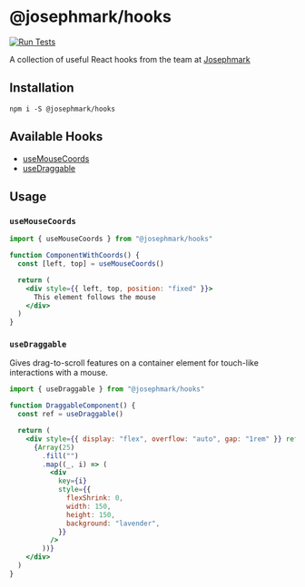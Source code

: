 # @josephmark/hooks

[![Run Tests](https://github.com/whoisjosephmark/hooks/actions/workflows/test.yml/badge.svg)](https://github.com/whoisjosephmark/hooks/actions/workflows/test.yml)

A collection of useful React hooks from the team at [Josephmark](https://josephmark.studio)

## Installation

`npm i -S @josephmark/hooks`

## Available Hooks

- [useMouseCoords](#usemousecoords)
- [useDraggable](#usedraggable)

## Usage

### `useMouseCoords`

```jsx
import { useMouseCoords } from "@josephmark/hooks"

function ComponentWithCoords() {
  const [left, top] = useMouseCoords()

  return (
    <div style={{ left, top, position: "fixed" }}>
      This element follows the mouse
    </div>
  )
}
```

### `useDraggable`

Gives drag-to-scroll features on a container element for touch-like interactions with a mouse.

```jsx
import { useDraggable } from "@josephmark/hooks"

function DraggableComponent() {
  const ref = useDraggable()

  return (
    <div style={{ display: "flex", overflow: "auto", gap: "1rem" }} ref={ref}>
      {Array(25)
        .fill("")
        .map((_, i) => (
          <div
            key={i}
            style={{
              flexShrink: 0,
              width: 150,
              height: 150,
              background: "lavender",
            }}
          />
        ))}
    </div>
  )
}
```
